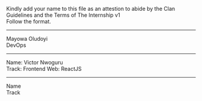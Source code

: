 Kindly add your name to this file as an attestion to abide by the Clan Guidelines and the Terms of The Internship v1
<br/> Follow the format.<br/> 
___
Mayowa Oludoyi <br/>
DevOps
___
Name: Victor Nwoguru <br/>
Track: Frontend Web: ReactJS
___
Name <br/>
Track
